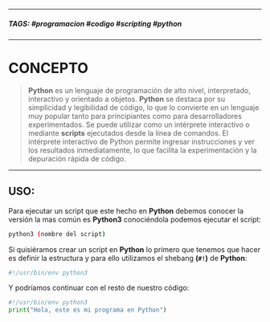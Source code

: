 ----------
##### TAGS: #programacion #codigo #scripting #python

------
# CONCEPTO

> **Python** es un lenguaje de programación de alto nivel, interpretado, interactivo y orientado a objetos. **Python**  se destaca por su simplicidad y legibilidad de código, lo que lo convierte en un lenguaje muy popular tanto para principiantes como para desarrolladores experimentados. Se puede utilizar como un intérprete interactivo o mediante **scripts** ejecutados desde la línea de comandos. El intérprete interactivo de Python permite ingresar instrucciones y ver los resultados inmediatamente, lo que facilita la experimentación y la depuración rápida de código.

------------
## USO:
Para ejecutar un script que este hecho en **Python** debemos conocer la versión la mas común es **Python3** conociéndola podemos ejecutar el script:

```BASH
python3 (nombre del script)
```

Si quisiéramos crear un script en **Python** lo primero que tenemos que hacer es definir la estructura y para ello utilizamos el shebang **(`#!`)** de **Python**: 

```PYTHON
#!/usr/bin/env python3
```

Y podríamos continuar con el resto de nuestro código:

```PYTHON
#!/usr/bin/env python3
print("Hola, este es mi programa en Python")
```
